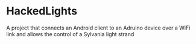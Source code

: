 HackedLights
============

A project that connects an Android client to an Adruino device over a WiFi link and allows the control of a Sylvania light strand
